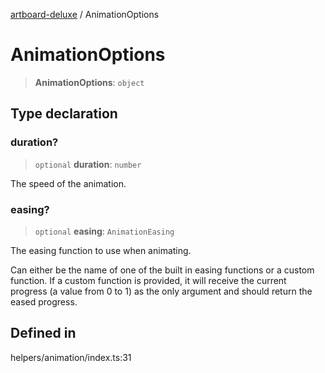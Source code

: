 [artboard-deluxe](../globals.md) / AnimationOptions

# AnimationOptions

> **AnimationOptions**: `object`

## Type declaration

### duration?

> `optional` **duration**: `number`

The speed of the animation.

### easing?

> `optional` **easing**: `AnimationEasing`

The easing function to use when animating.

Can either be the name of one of the built in easing functions or a custom function.
If a custom function is provided, it will receive the current progress (a value from 0 to 1) as the only argument and should return the eased progress.

## Defined in

helpers/animation/index.ts:31
